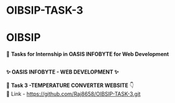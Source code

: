 # OIBSIP-TASK-3
# OIBSIP
🎯 **Tasks for Internship in OASIS INFOBYTE  for Web Development**  
<br />

   **✨ OASIS INFOBYTE - WEB DEVELOPMENT  ✨**
<br />
<br />
🚀  **Task 3 -TEMPERATURE CONVERTER WEBSITE** 👇
<br>
🔗 Link - https://github.com/Raj8658/OIBSIP-TASK-3.git
<br />

